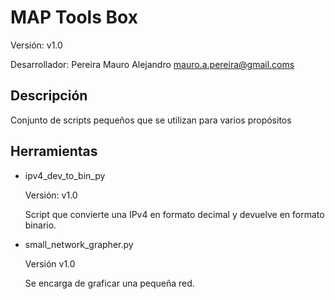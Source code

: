 # MAP Tools Box
Versión: v1.0

Desarrollador: Pereira Mauro Alejandro <mauro.a.pereira@gmail.coms>

## Descripción
Conjunto de scripts pequeños que se utilizan para varios propósitos

## Herramientas
*   ipv4_dev_to_bin_py

    Versión: v1.0

    Script que convierte una IPv4 en formato decimal y devuelve en formato binario.

* small_network_grapher.py

    Versión v1.0

    Se encarga de graficar una pequeña red. 
